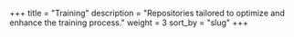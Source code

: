 +++
title = "Training"
description = "Repositories tailored to optimize and enhance the training process."
weight = 3
sort_by = "slug"
+++

